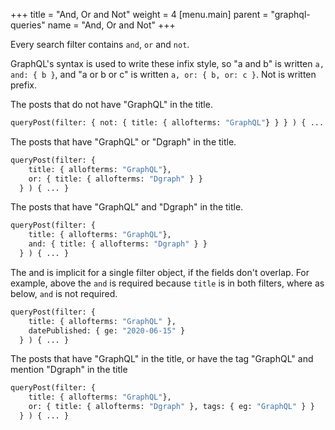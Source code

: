 +++
title = "And, Or and Not"
weight = 4
[menu.main]
    parent = "graphql-queries"
    name = "And, Or and Not"
+++

Every search filter contains `and`, `or` and `not`.

GraphQL's syntax is used to write these infix style, so "a and b" is written `a, and: { b }`, and "a or b or c" is written `a, or: { b, or: c }`.  Not is written prefix.

The posts that do not have "GraphQL" in the title.

```graphql
queryPost(filter: { not: { title: { allofterms: "GraphQL"} } } ) { ... }
```

The posts that have "GraphQL" or "Dgraph" in the title.

```graphql
queryPost(filter: {
    title: { allofterms: "GraphQL"},
    or: { title: { allofterms: "Dgraph" } }
  } ) { ... }
```

The posts that have "GraphQL" and "Dgraph" in the title.

```graphql
queryPost(filter: {
    title: { allofterms: "GraphQL"},
    and: { title: { allofterms: "Dgraph" } }
  } ) { ... }
```

The and is implicit for a single filter object, if the fields don't overlap.  For example, above the `and` is required because `title` is in both filters, where as below, `and` is not required.

```graphql
queryPost(filter: {
    title: { allofterms: "GraphQL" },
    datePublished: { ge: "2020-06-15" }
  } ) { ... }
```

The posts that have "GraphQL" in the title, or have the tag "GraphQL" and mention "Dgraph" in the title

```graphql
queryPost(filter: {
    title: { allofterms: "GraphQL"},
    or: { title: { allofterms: "Dgraph" }, tags: { eg: "GraphQL" } }
  } ) { ... }
```